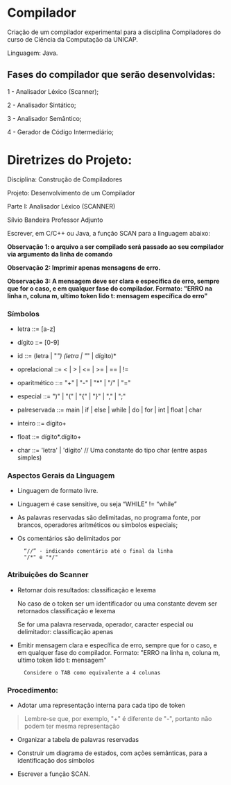 # Compilador
Criação de um compilador experimental para a disciplina Compiladores do curso de Ciência da Computação da UNICAP. 

Linguagem: Java.

## Fases do compilador que serão desenvolvidas:
1 - Analisador Léxico (Scanner);

2 - Analisador Sintático;

3 - Analisador Semântico;

4 - Gerador de Código Intermediário;




# Diretrizes do Projeto:

Disciplina: Construção de Compiladores

Projeto: Desenvolvimento de um Compilador

Parte I: Analisador Léxico (SCANNER)

Sílvio Bandeira
Professor Adjunto

Escrever, em C/C++ ou Java, a função SCAN para a linguagem abaixo:

**Observação 1: o arquivo a ser compilado será passado ao seu compilador via argumento da linha de comando**

**Observação 2: Imprimir apenas mensagens de erro.**

**Observação 3: A mensagem deve ser clara e específica de erro, sempre que for o caso, e em qualquer fase do compilador. Formato: "ERRO na linha n, coluna m, ultimo token lido t: mensagem específica do erro"**



### Símbolos

- letra ::= [a-z]

- dígito ::= [0-9]

- id ::= (letra | "_") (letra | "_" | dígito)*

- oprelacional ::= <  |  >  |  <=  |  >=  |  ==  |  !=

- oparitmético ::= "+"  |  "-"  |  "*"  |  "/"  |  "="

- especial ::= ")"  |  "("  |  "{"  |  "}"  |  ","  |  ";"

- palreservada ::= main  |  if  |  else  |  while  |  do  |  for  |  int  |  float  |  char

- inteiro ::= dígito+

- float ::= dígito*.dígito+

- char ::= 'letra'  |  'dígito'         // Uma constante do tipo char (entre aspas simples)



### Aspectos Gerais da Linguagem

- Linguagem de formato livre.
- Linguagem é case sensitive, ou seja “WHILE” != “while”
- As palavras reservadas são delimitadas, no programa fonte, por brancos, operadores aritméticos ou símbolos especiais;
- Os comentários são delimitados por

        “//” - indicando comentário até o final da linha
        "/*" e "*/"



### Atribuições do Scanner

- Retornar dois resultados: classificação e lexema

    No caso de o token ser um identificador ou uma constante devem ser retornados classificação e lexema

    Se for uma palavra reservada, operador, caracter especial ou delimitador: classificação apenas

- Emitir mensagem clara e específica de erro, sempre que for o caso, e em qualquer fase do compilador. Formato: "ERRO na linha n, coluna m, ultimo token lido t: mensagem"

        Considere o TAB como equivalente a 4 colunas

### Procedimento:

- Adotar uma representação interna para cada tipo de token

>Lembre-se que, por exemplo, "+" é diferente de "-", portanto não podem ter mesma representação

- Organizar a tabela de palavras reservadas

- Construir um diagrama de estados, com ações semânticas, para a identificação dos símbolos

- Escrever a função SCAN.
